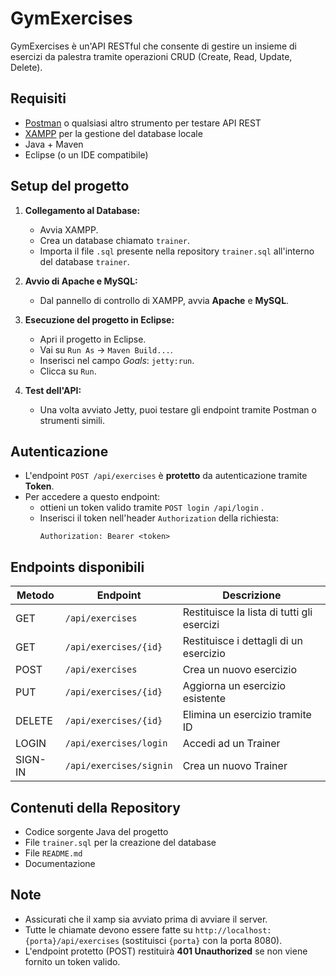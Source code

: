 # GymExercises

GymExercises è un'API RESTful che consente di gestire un insieme di esercizi da palestra tramite operazioni CRUD (Create, Read, Update, Delete).

## Requisiti

- [Postman](https://www.postman.com/) o qualsiasi altro strumento per testare API REST
- [XAMPP](https://www.apachefriends.org/it/index.html) per la gestione del database locale
- Java + Maven
- Eclipse (o un IDE compatibile)

## Setup del progetto

1. **Collegamento al Database:**
   - Avvia XAMPP.
   - Crea un database chiamato `trainer`.
   - Importa il file `.sql` presente nella repository `trainer.sql` all'interno del database `trainer`.

2. **Avvio di Apache e MySQL:**
   - Dal pannello di controllo di XAMPP, avvia **Apache** e **MySQL**.

3. **Esecuzione del progetto in Eclipse:**
   - Apri il progetto in Eclipse.
   - Vai su `Run As` → `Maven Build...`.
   - Inserisci nel campo *Goals*: `jetty:run`.
   - Clicca su `Run`.

4. **Test dell'API:**
   - Una volta avviato Jetty, puoi testare gli endpoint tramite Postman o strumenti simili.

## Autenticazione

- L'endpoint `POST /api/exercises` è **protetto** da autenticazione tramite **Token**.
- Per accedere a questo endpoint:
  - ottieni un token  valido  tramite `POST login /api/login` .
  - Inserisci il token nell'header `Authorization` della richiesta:
    ```
    Authorization: Bearer <token>
    ```

## Endpoints disponibili

| Metodo | Endpoint                  | Descrizione                                |
|--------|---------------------------|--------------------------------------------|
| GET    | `/api/exercises`          | Restituisce la lista di tutti gli esercizi |
| GET    | `/api/exercises/{id}`     | Restituisce i dettagli di un esercizio     |
| POST   | `/api/exercises`          | Crea un nuovo esercizio                    |
| PUT    | `/api/exercises/{id}`     | Aggiorna un esercizio esistente            |
| DELETE | `/api/exercises/{id}`     | Elimina un esercizio tramite ID            |
| LOGIN  | `/api/exercises/login`    | Accedi ad un Trainer                       |
| SIGN-IN| `/api/exercises/signin`   | Crea un nuovo Trainer                      |

## Contenuti della Repository

- Codice sorgente Java del progetto
- File `trainer.sql` per la creazione del database
- File `README.md`
- Documentazione

## Note
- Assicurati che il xamp sia avviato prima di avviare il server.
- Tutte le chiamate devono essere fatte su `http://localhost:{porta}/api/exercises` (sostituisci `{porta}` con la porta 8080).
- L'endpoint protetto (POST) restituirà **401 Unauthorized** se non viene fornito un token valido.

